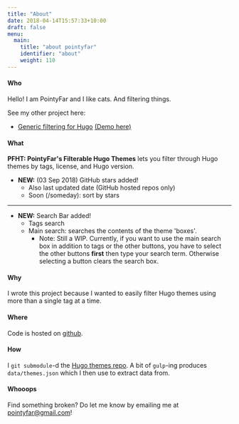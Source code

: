 ```yaml
---
title: "About"
date: 2018-04-14T15:57:33+10:00
draft: false
menu:
  main:
    title: "about pointyfar"
    identifier: "about"
    weight: 110
---
```


#### Who 

Hello! I am PointyFar and I like cats. And filtering things.

See my other project here:

  - [Generic filtering for Hugo](https://github.com/pointyfar/hugo-tags-filter) [(Demo here)](https://pointy.netlify.com/filter/)

#### What 

**PFHT: PointyFar's Filterable Hugo Themes** lets you filter through Hugo themes by tags, license, and Hugo version. 
  
- **NEW:** (03 Sep 2018) GitHub stars added!
  - Also last updated date (GitHub hosted repos only)
  - Soon (/someday): sort by stars
  
---

- **NEW:** Search Bar added!
  - Tags search
  - Main search: searches the contents of the theme 'boxes'. 
    - Note: Still a WIP. Currently, if you want to use the main search box in addition to tags or the other buttons, you have to select the other buttons **first** then type your search term. Otherwise selecting a button clears the search box.

#### Why

I wrote this project because I wanted to easily filter Hugo themes using more than a single tag at a time.

#### Where 

Code is hosted on [github](https://github.com/pointyfar/hugo-themes-filter).

#### How 

I `git submodule`-d the [Hugo themes repo](https://github.com/gohugoio/hugoThemes). A bit of `gulp`-ing produces  `data/themes.json` which I then use to extract data from.

#### Whooops

Find something broken? Do let me know by emailing me at [pointyfar@gmail.com](mailto:pointyfar@gmail.com)! 